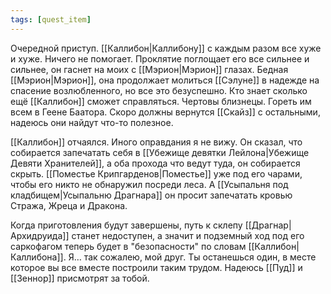```yaml
---
tags: [quest_item]
---
```


Очередной приступ. [[Каллибон|Каллибону]] с каждым разом все хуже и хуже. Ничего не помогает. Проклятие поглощает его все сильнее и сильнее, он гаснет на моих с [[Мэрион|Мэрион]] глазах. Бедная [[Мэрион|Мэрион]], она продолжает молиться [[Сэлуне]] в надежде на спасение возлюбленного, но все это безуспешно. Кто знает сколько ещё [[Каллибон]] сможет справляться. Чертовы близнецы. Гореть им всем в Геене Баатора. Скоро должны вернутся [[Скайз]] с остальными, надеюсь они найдут что-то полезное.

[[Каллибон]] отчаялся. Иного оправдания я не вижу. Он сказал, что собирается запечатать себя в [[Убежище девятки Лейлона|Убежище Девяти Хранителей]], а оба прохода что ведут туда, он собирается скрыть. [[Поместье Крипгарденов|Поместье]] уже под его чарами, чтобы его никто не обнаружил посреди леса. А [[Усыпальня под кладбищем|Усыпальню Драгнара]] он просит запечатать кровью Стража, Жреца и Дракона.

Когда приготовления будут завершены, путь к склепу [[Драгнар|Архидруида]] станет недоступен, а значит и подземный ход под его саркофагом теперь будет в "безопасности" по словам [[Каллибон|Каллибона]]. Я… так сожалею, мой друг. Ты останешься один, в месте которое вы все вместе построили таким трудом. Надеюсь [[Пуд]] и [[Зеннор]] присмотрят за тобой.
